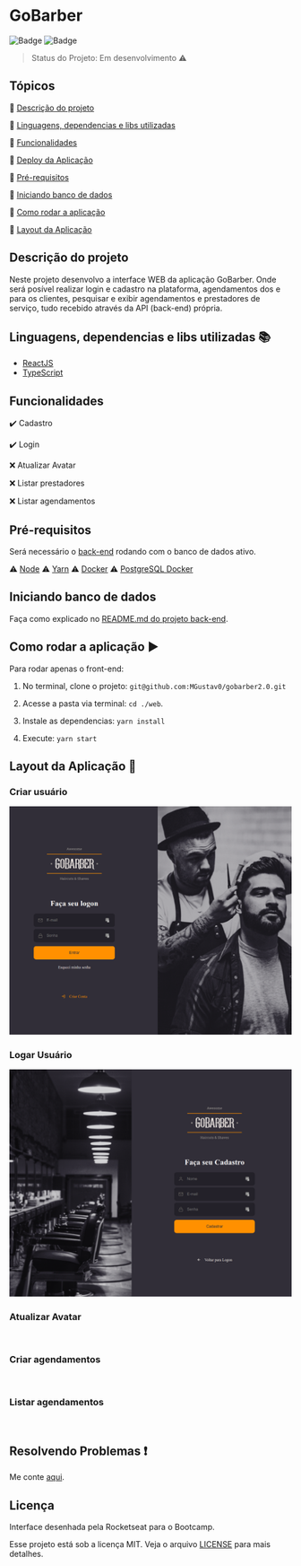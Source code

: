 # GoBarber

![Badge](https://img.shields.io/badge/Bootcamp%20Rocketseat-ReactJS-blueviolet) ![Badge](https://img.shields.io/badge/types-Flow%20%7C%20TypeScript-blue)

> Status do Projeto: Em desenvolvimento :warning:

## Tópicos

:small_blue_diamond: [Descrição do projeto](#descrição-do-projeto)

:small_blue_diamond: [Linguagens, dependencias e libs utilizadas](#dependências)

:small_blue_diamond: [Funcionalidades](#funcionalidades)

:small_blue_diamond: [Deploy da Aplicação](#deploy-da-aplicação-dash)

:small_blue_diamond: [Pré-requisitos](#pré-requisitos)

:small_blue_diamond: [Iniciando banco de dados](#banco-de-dados)

:small_blue_diamond: [Como rodar a aplicação](#como-rodar-a-aplicação-arrow_forward)

:small_blue_diamond: [Layout da Aplicação](#layout-da-aplicação)

## Descrição do projeto

Neste projeto desenvolvo a interface WEB da aplicação GoBarber. Onde será posível realizar login e cadastro na plataforma, agendamentos dos e para os clientes, pesquisar e exibir agendamentos e prestadores de serviço, tudo recebido através da API (back-end) própria.

## Linguagens, dependencias e libs utilizadas :books:

- [ReactJS](https://pt-br.reactjs.org/)
- [TypeScript](https://www.typescriptlang.org/)

## Funcionalidades

:heavy_check_mark: Cadastro

:heavy_check_mark: Login

:x: Atualizar Avatar

:x: Listar prestadores

:x: Listar agendamentos

## Pré-requisitos

Será necessário o [back-end](https://github.com/MGustav0/gobarber2.0/tree/master/backend) rodando com o banco de dados ativo.

:warning: [Node](https://nodejs.org/en/download/)
:warning: [Yarn](https://yarnpkg.com/getting-started/install)
:warning: [Docker](https://www.docker.com/products/docker-desktop)
:warning: [PostgreSQL Docker](https://hub.docker.com/_/postgres)

## Iniciando banco de dados

Faça como explicado no [README.md do projeto back-end](https://github.com/MGustav0/gobarber2.0/blob/master/backend/README.md).

## Como rodar a aplicação :arrow_forward:

Para rodar apenas o front-end:

1. No terminal, clone o projeto: `git@github.com:MGustav0/gobarber2.0.git`

2. Acesse a pasta via terminal: `cd ./web`.

3. Instale as dependencias: `yarn install`

4. Execute: `yarn start`

## Layout da Aplicação :dash:

### Criar usuário

<img src="https://github.com/MGustav0/gobarber2.0/blob/master/extras/screenshots/web/01_-_create_user.png" max-width="800" max-heigth="600" />

### Logar Usuário

<img src="https://github.com/MGustav0/gobarber2.0/blob/master/extras/screenshots/web/02_-_user_login.png" max-width="800" max-heigth="600" />

### Atualizar Avatar

<img src="" max-width="800" max-heigth="600" />

### Criar agendamentos

<img src="" max-width="800" max-heigth="600" />

### Listar agendamentos

<img src="" max-width="800" max-heigth="600" />

## Resolvendo Problemas :exclamation:

Me conte [aqui](https://github.com/MGustav0/desafio-gostack-fundamentos-reactjs/issues).

## Licença

Interface desenhada pela Rocketseat para o Bootcamp.

Esse projeto está sob a licença MIT. Veja o arquivo [LICENSE](LICENSE) para mais detalhes.

